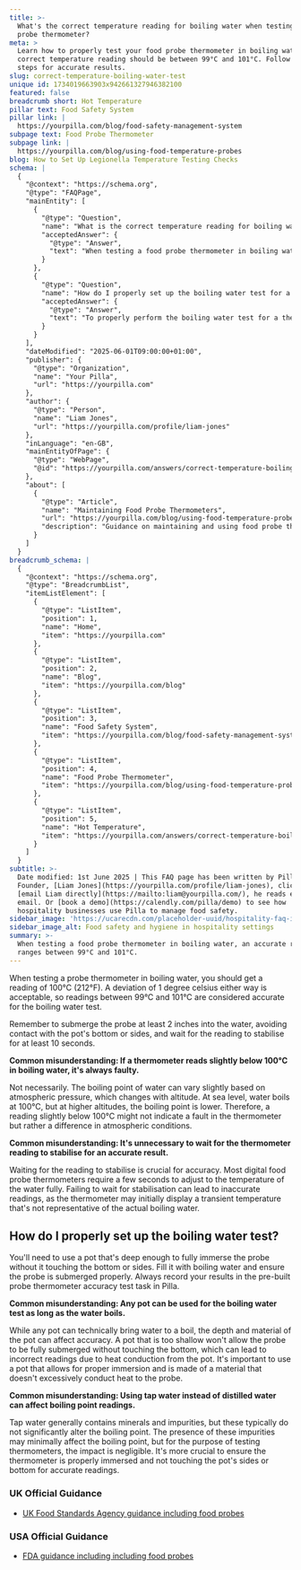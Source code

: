 ```yaml
---
title: >-
  What's the correct temperature reading for boiling water when testing a food
  probe thermometer?
meta: >
  Learn how to properly test your food probe thermometer in boiling water. The
  correct temperature reading should be between 99°C and 101°C. Follow these
  steps for accurate results.
slug: correct-temperature-boiling-water-test
unique id: 1734019663903x942661327946382100
featured: false
breadcrumb short: Hot Temperature
pillar text: Food Safety System
pillar link: |
  https://yourpilla.com/blog/food-safety-management-system
subpage text: Food Probe Thermometer
subpage link: |
  https://yourpilla.com/blog/using-food-temperature-probes
blog: How to Set Up Legionella Temperature Testing Checks
schema: |
  {
    "@context": "https://schema.org",
    "@type": "FAQPage",
    "mainEntity": [
      {
        "@type": "Question",
        "name": "What is the correct temperature reading for boiling water when testing a food probe thermometer?",
        "acceptedAnswer": {
          "@type": "Answer",
          "text": "When testing a food probe thermometer in boiling water, an accurate reading ranges between 99°C and 101°C. Ensure the probe is submerged at least 5 cm into the water, avoiding the pot's bottom or sides, and allow the reading to stabilise for a minimum of 10 seconds. The boiling point can vary slightly with altitude adjustments impacting readings."
        }
      },
      {
        "@type": "Question",
        "name": "How do I properly set up the boiling water test for a food probe thermometer?",
        "acceptedAnswer": {
          "@type": "Answer",
          "text": "To properly perform the boiling water test for a thermometer, use a pot deep enough to fully immerse the probe without touching the bottom or sides. After filling the pot with boiling water, ensure the probe is accurately submerged and record your results with the designated probe thermometer accuracy test task in Pilla."
        }
      }
    ],
    "dateModified": "2025-06-01T09:00:00+01:00",
    "publisher": {
      "@type": "Organization",
      "name": "Your Pilla",
      "url": "https://yourpilla.com"
    },
    "author": {
      "@type": "Person",
      "name": "Liam Jones",
      "url": "https://yourpilla.com/profile/liam-jones"
    },
    "inLanguage": "en-GB",
    "mainEntityOfPage": {
      "@type": "WebPage",
      "@id": "https://yourpilla.com/answers/correct-temperature-boiling-water-test"
    },
    "about": [
      {
        "@type": "Article",
        "name": "Maintaining Food Probe Thermometers",
        "url": "https://yourpilla.com/blog/using-food-temperature-probes",
        "description": "Guidance on maintaining and using food probe thermometers for accurate temperature checks in food safety."
      }
    ]
  }
breadcrumb_schema: |
  {
    "@context": "https://schema.org",
    "@type": "BreadcrumbList",
    "itemListElement": [
      {
        "@type": "ListItem",
        "position": 1,
        "name": "Home",
        "item": "https://yourpilla.com"
      },
      {
        "@type": "ListItem",
        "position": 2,
        "name": "Blog",
        "item": "https://yourpilla.com/blog"
      },
      {
        "@type": "ListItem",
        "position": 3,
        "name": "Food Safety System",
        "item": "https://yourpilla.com/blog/food-safety-management-system"
      },
      {
        "@type": "ListItem",
        "position": 4,
        "name": "Food Probe Thermometer",
        "item": "https://yourpilla.com/blog/using-food-temperature-probes"
      },
      {
        "@type": "ListItem",
        "position": 5,
        "name": "Hot Temperature",
        "item": "https://yourpilla.com/answers/correct-temperature-boiling-water-test"
      }
    ]
  }
subtitle: >-
  Date modified: 1st June 2025 | This FAQ page has been written by Pilla
  Founder, [Liam Jones](https://yourpilla.com/profile/liam-jones), click to
  [email Liam directly](https://mailto:liam@yourpilla.com/), he reads every
  email. Or [book a demo](https://calendly.com/pilla/demo) to see how
  hospitality businesses use Pilla to manage food safety.
sidebar_image: 'https://ucarecdn.com/placeholder-uuid/hospitality-faq-image.jpg'
sidebar_image_alt: Food safety and hygiene in hospitality settings
summary: >-
  When testing a food probe thermometer in boiling water, an accurate reading
  ranges between 99°C and 101°C.
---
```

When testing a probe thermometer in boiling water, you should get a reading of 100°C (212°F). A deviation of 1 degree celsius either way is acceptable, so readings between 99°C and 101°C are considered accurate for the boiling water test.

Remember to submerge the probe at least 2 inches into the water, avoiding contact with the pot's bottom or sides, and wait for the reading to stabilise for at least 10 seconds.

**Common misunderstanding: If a thermometer reads slightly below 100°C in boiling water, it's always faulty.**

Not necessarily. The boiling point of water can vary slightly based on atmospheric pressure, which changes with altitude. At sea level, water boils at 100°C, but at higher altitudes, the boiling point is lower. Therefore, a reading slightly below 100°C might not indicate a fault in the thermometer but rather a difference in atmospheric conditions.

**Common misunderstanding: It's unnecessary to wait for the thermometer reading to stabilise for an accurate result.**

Waiting for the reading to stabilise is crucial for accuracy. Most digital food probe thermometers require a few seconds to adjust to the temperature of the water fully. Failing to wait for stabilisation can lead to inaccurate readings, as the thermometer may initially display a transient temperature that's not representative of the actual boiling water.

## How do I properly set up the boiling water test?

You'll need to use a pot that's deep enough to fully immerse the probe without it touching the bottom or sides. Fill it with boiling water and ensure the probe is submerged properly. Always record your results in the pre-built probe thermometer accuracy test task in Pilla.

**Common misunderstanding: Any pot can be used for the boiling water test as long as the water boils.**

While any pot can technically bring water to a boil, the depth and material of the pot can affect accuracy. A pot that is too shallow won't allow the probe to be fully submerged without touching the bottom, which can lead to incorrect readings due to heat conduction from the pot. It's important to use a pot that allows for proper immersion and is made of a material that doesn't excessively conduct heat to the probe.

**Common misunderstanding: Using tap water instead of distilled water can affect boiling point readings.**

Tap water generally contains minerals and impurities, but these typically do not significantly alter the boiling point. The presence of these impurities may minimally affect the boiling point, but for the purpose of testing thermometers, the impact is negligible. It's more crucial to ensure the thermometer is properly immersed and not touching the pot's sides or bottom for accurate readings.

### UK Official Guidance

-   [UK Food Standards Agency guidance including food probes](https://www.food.gov.uk/safety-hygiene/cooking-your-food)

### USA Official Guidance

-   [FDA guidance including including food probes](https://www.fda.gov/food/buy-store-serve-safe-food/refrigerator-thermometers-cold-facts-about-food-safety?utm_source=chatgpt.com)
